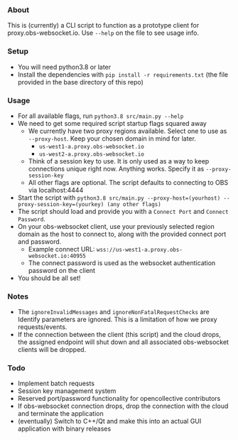 ### About
This is (currently) a CLI script to function as a prototype client for proxy.obs-websocket.io. Use `--help` on the file to see usage info.

### Setup
- You will need python3.8 or later
- Install the dependencies with `pip install -r requirements.txt` (the file provided in the base directory of this repo)

### Usage
- For all available flags, run `python3.8 src/main.py --help`
- We need to get some required script startup flags squared away
  - We currently have two proxy regions available. Select one to use as `--proxy-host`. Keep your chosen domain in mind for later.
    - `us-west1-a.proxy.obs-websocket.io`
    - `us-west2-a.proxy.obs-websocket.io`
  - Think of a session key to use. It is only used as a way to keep connections unique right now. Anything works. Specify it as `--proxy-session-key`
  - All other flags are optional. The script defaults to connecting to OBS via localhost:4444
- Start the script with `python3.8 src/main.py --proxy-host=(yourhost) --proxy-session-key=(yourkey) (any other flags)`
- The script should load and provide you with a `Connect Port` and `Connect Password`.
- On your obs-websocket client, use your previously selected region domain as the host to connect to, along with the provided connect port and password.
  - Example connect URL: `wss://us-west1-a.proxy.obs-websocket.io:40955`
  - The connect password is used as the websocket authentication password on the client
- You should be all set!

### Notes
- The `ignoreInvalidMessages` and `ignoreNonFatalRequestChecks` are Identify parameters are ignored. This is a limitation of how we proxy requests/events.
- If the connection between the client (this script) and the cloud drops, the assigned endpoint will shut down and all associated obs-websocket clients will be dropped.

### Todo
- Implement batch requests
- Session key management system
- Reserved port/password functionality for opencollective contributors
- If obs-websocket connection drops, drop the connection with the cloud and terminate the application
- (eventually) Switch to C++/Qt and make this into an actual GUI application with binary releases
